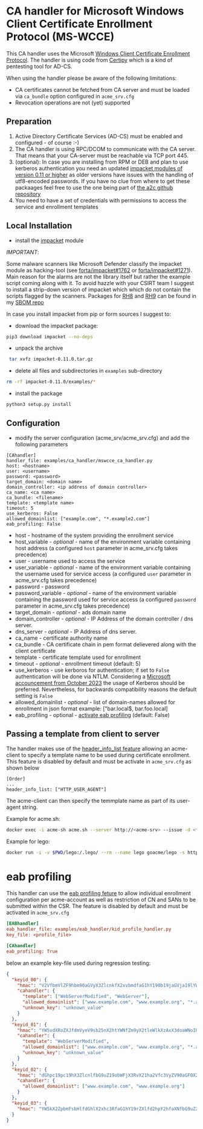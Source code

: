 <!-- markdownlint-disable  MD013 -->
<!-- wiki-title CA handler for Microsoft Windows Client Certificate Enrollment Protocol (MS-WCCE) -->
# CA handler for Microsoft Windows Client Certificate Enrollment Protocol (MS-WCCE)

This CA handler uses the Microsoft [Windows Client Certificate Enrollment Protocol](https://docs.microsoft.com/en-us/openspecs/windows_protocols/ms-wcce/446a0fca-7f27-4436-965d-191635518466). The handler is using code from [Certipy](https://github.com/ly4k/Certipy) which is a kind of pentesting tool for AD-CS.

When using the handler please be aware of the following limitations:

- CA certificates cannot be fetched from CA server and must be loaded via `ca_bundle` option configured in `acme_srv.cfg`
- Revocation operations are not (yet) supported

## Preparation

1. Active Directory Certificate Services (AD-CS) must be enabled and configured - of course :-)
2. The CA handler is using RPC/DCOM to communicate with the CA server. That means that your CA-server must be reachable via TCP port 445.
3. (optional): In case you are installing from RPM or DEB and plan to use kerberos authentication you need an updated [impacket modules of version 0.11 or higher](https://github.com/fortra/impacket) as older versions have issues with the handling of utf8-encoded passwords. If you have no clue from where to get these packaages feel free to use the one being part of [the a2c github repository](https://github.com/grindsa/sbom/tree/main/rpm-repo/RPMs)
4. You need to have a set of credentials with permissions to access the service and enrollment templates

## Local Installation

- install the [impacket](https://github.com/fortra/impacket) module

*IMPORTANT*:

Some malware scanners like Microsoft Defender classify the impacket module as hacking-tool (see [forta/impacket#1762](https://github.com/fortra/impacket/issues/1762) or [forta/impacket#1271](https://github.com/fortra/impacket/issues/1271#issuecomment-1058729047)). Main reason for the alarms are not the library itself but rather the example script coming along with it.  To avoid hazzle with your CSIRT team I suggest to install a strip-down version of impacket which which do not contain the scripts flagged by the scanners. Packages for [RH8](https://github.com/grindsa/sbom/raw/main/rpm-repo/RPMs/rhel8/python3-impacket-0.11.0-2grindsa.el8.noarch.rpm) and [RH9](https://github.com/grindsa/sbom/raw/main/rpm-repo/RPMs/rhel9/python3-impacket-0.11.0-2grindsa.el9.noarch.rpm) can be found in my [SBOM repo](https://github.com/grindsa/sbom/tree/main/rpm-repo)

In case you install impacket from pip or form sources I suggest to:

- download the impacket package:

```bash
pip3 download impacket --no-deps
```

- unpack the archive

```bash
 tar xvfz impacket-0.11.0.tar.gz
```

- delete all files and subdirectories in `examples` sub-directory

```bash
rm -rf impacket-0.11.0/examples/*
```

- install the package

```bash
python3 setup.py install
```

## Configuration

- modify the server configuration (acme_srv/acme_srv.cfg) and add the following parameters

```config
[CAhandler]
handler_file: examples/ca_handler/mswcce_ca_handler.py
host: <hostname>
user: <username>
password: <password>
target_domain: <domain name>
domain_controller: <ip address of domain controller>
ca_name: <ca name>
ca_bundle: <filename>
template: <template name>
timeout: 5
use_kerberos: False
allowed_domainlist: ["example.com", "*.example2.com"]
eab_profiling: False
```

- host - hostname of the system providing the enrollment service
- host_variable - *optional* - name of the environment variable containing host address (a configured `host` parameter in acme_srv.cfg takes precedence)
- user - username used to access the service
- user_variable - *optional* - name of the environment variable containing the username used for service access (a configured `user` parameter in acme_srv.cfg takes precedence)
- password - password
- password_variable - *optional* - name of the environment variable containing the password used for service access (a configured `password` parameter in acme_srv.cfg takes precedence)
- target_domain - *optional* - ads domain name
- domain_controller - *optional* - IP Address of the domain controller / dns server.
- dns_server - *optional* - IP Address of dns server.
- ca_name - certificate authority name
- ca_bundle - CA certificate chain in pem format delievered along with the client certificate
- template - certificate template used for enrollment
- timeout - *optional* - enrollment timeout (default: 5)
- use_kerberos - use kerboros for authentication; if set to `False` authentication will be done via NTLM. Considering a [Microsoft accouncement from October 2023](https://techcommunity.microsoft.com/t5/windows-it-pro-blog/the-evolution-of-windows-authentication/ba-p/3926848) the usage of Kerberos should be preferred. Nevertheless, for backwards compatibility reasons the default setting is `False`
- allowed_domainlist - *optional* - list of domain-names allowed for enrollment in json format example: ["bar.local$, bar.foo.local]
- eab_profiling - optional - [activate eab profiling](eab_profiling.md) (default: False)

## Passing a template from client to server

The handler makes use of the [header_info_list feature](header_info.md) allowing an acme-client to specify a template name to be used during certificate enrollment. This feature is disabled by default and must be activate in `acme_srv.cfg` as shown below

```config
[Order]
...
header_info_list: ["HTTP_USER_AGENT"]
```

The acme-client can then specify the temmplate name as part of its user-agent string.

Example for acme.sh:

```bash
docker exec -i acme-sh acme.sh --server http://<acme-srv> --issue -d <fqdn> --standalone --useragent template=foo --debug 3 --output-insecure
```

Example for lego:

```bash
docker run -i -v $PWD/lego:/.lego/ --rm --name lego goacme/lego -s http://<acme-srv> -a --email "lego@example.com" --user-agent template=foo -d <fqdn> --http run
```

# eab profiling

This handler can use the [eab profiling feture](eab_profiling.md) to allow individual enrollment configuration per acme-account as well as restriction of CN and SANs to be submitted within the CSR. The feature is disabled by default and must be activated in `acme_srv.cfg`

```cfg
[EABhandler]
eab_handler_file: examples/eab_handler/kid_profile_handler.py
key_file: <profile_file>

[CAhandler]
eab_profiling: True
```

below an example key-file used during regression testing:

```json
{
  "keyid_00": {
    "hmac": "V2VfbmVlZF9hbm90aGVyX3ZlcnkfX2xvbmdfaG1hY190b19jaGVja19lYWJfZm9yX2tleWlkXzAwX2FzX2xlZ29fZW5mb3JjZXNfYW5faG1hY19sb25nZXJfdGhhbl8yNTZfYml0cw",
    "cahandler": {
      "template": ["WebServerModified", "WebServer"],
      "allowed_domainlist": ["www.example.com", "www.example.org", "*.acme"],
      "unknown_key": "unknown_value"
    }
  },
  "keyid_01": {
    "hmac": "YW5vdXRoZXJfdmVyeV9sb25nX2htYWNfZm9yX2tleWlkXzAxX3doaWNoIHdpbGxfYmUgdXNlZF9kdXJpbmcgcmVncmVzc2lvbg",
    "cahandler": {
      "template": "WebServerModified",
      "allowed_domainlist": ["www.example.com", "www.example.org", "*.acme"],
      "unknown_key": "unknown_value"
    }
  },
  "keyid_02": {
    "hmac": "dGhpc19pc19hX3ZlcnlfbG9uZ19obWFjX3RvX21ha2Vfc3VyZV90aGF0X2l0c19tb3JlX3RoYW5fMjU2X2JpdHM",
    "cahandler": {
      "allowed_domainlist": ["www.example.com", "www.example.org"]
    }
  },
  "keyid_03": {
    "hmac": "YW5kX2ZpbmFsbHlfdGhlX2xhc3RfaG1hY19rZXlfd2hpY2hfaXNfbG9uZ2VyX3RoYW5fMjU2X2JpdHNfYW5kX3Nob3VsZF93b3Jr"
  }
}
```
